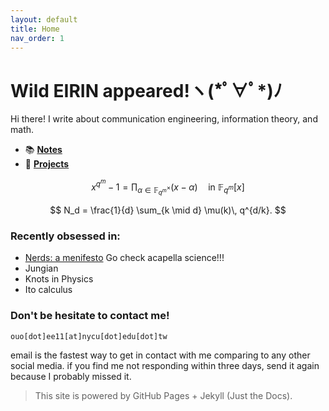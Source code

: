 ```yaml
---
layout: default
title: Home
nav_order: 1
---
```


# Wild EIRIN appeared!ヽ(\*ﾟ∀ﾟ\*)ﾉ

Hi there! I write about communication engineering, information theory, and math.

- 📚 [**Notes**](./notes)
- 🧪 [**Projects**](./projects) 

$$ x^{q^{m}} - 1 = \prod_{\alpha \in \mathbb{F}_{q^{m}}^{\times}} (x - \alpha)
\quad \text{in } \mathbb{F}_{q^{m}}[x] $$

$$ N_d = \frac{1}{d} \sum_{k \mid d} \mu(k)\, q^{d/k}. $$

### Recently obsessed in:
- [Nerds: a menifesto](https://youtu.be/6v9-Cp1Lkw4?feature=shared) Go check acapella science!!!
- Jungian
- Knots in Physics
- Ito calculus


### Don't be hesitate to contact me!
```
ouo[dot]ee11[at]nycu[dot]edu[dot]tw
```
email is the fastest way to get in contact with me comparing to any other social media. if you find me not responding within three days, send it again because I probably missed it.
> This site is powered by GitHub Pages + Jekyll (Just the Docs).